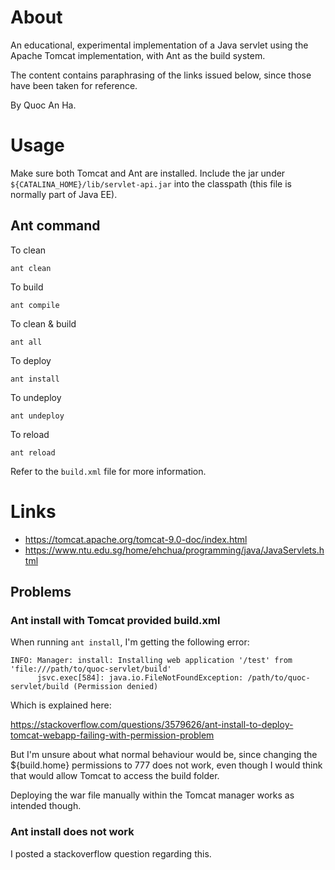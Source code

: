 # About
An educational, experimental implementation of a Java servlet using the Apache 
Tomcat implementation, with Ant as the build system.

The content contains paraphrasing of the links issued below, since those have
been taken for reference.

By Quoc An Ha.

# Usage
Make sure both Tomcat and Ant are installed. Include the jar under 
`${CATALINA_HOME}/lib/servlet-api.jar` into the classpath (this file is normally 
part of Java EE).

## Ant command
To clean

```
ant clean
```

To build

```
ant compile
```

To clean & build

```
ant all
```

To deploy

```
ant install
```

To undeploy

```
ant undeploy
```

To reload

```
ant reload
```

Refer to the `build.xml` file for more information.

# Links
- https://tomcat.apache.org/tomcat-9.0-doc/index.html
- https://www.ntu.edu.sg/home/ehchua/programming/java/JavaServlets.html

## Problems
### Ant install with Tomcat provided build.xml
When running `ant install`, I'm getting the following error:
```
INFO: Manager: install: Installing web application '/test' from 'file:///path/to/quoc-servlet/build'
      jsvc.exec[584]: java.io.FileNotFoundException: /path/to/quoc-servlet/build (Permission denied)
``` 
Which is explained here:

https://stackoverflow.com/questions/3579626/ant-install-to-deploy-tomcat-webapp-failing-with-permission-problem

But I'm unsure about what normal behaviour would be, since changing the 
${build.home} permissions to 777 does not work, even though I would think
that would allow Tomcat to access the build folder.

Deploying the war file manually within the Tomcat manager works as intended 
though.

### Ant install does not work
I posted a stackoverflow question regarding this.
